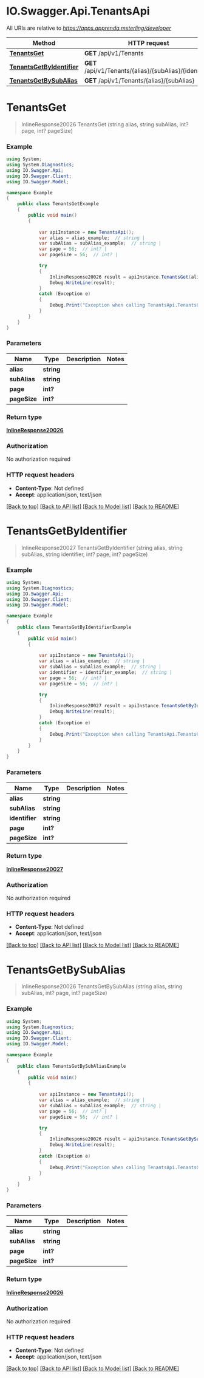 # IO.Swagger.Api.TenantsApi

All URIs are relative to *https://apps.apprenda.msterling/developer*

Method | HTTP request | Description
------------- | ------------- | -------------
[**TenantsGet**](TenantsApi.md#tenantsget) | **GET** /api/v1/Tenants | 
[**TenantsGetByIdentifier**](TenantsApi.md#tenantsgetbyidentifier) | **GET** /api/v1/Tenants/{alias}/{subAlias}/{identifier} | 
[**TenantsGetBySubAlias**](TenantsApi.md#tenantsgetbysubalias) | **GET** /api/v1/Tenants/{alias}/{subAlias} | 


<a name="tenantsget"></a>
# **TenantsGet**
> InlineResponse20026 TenantsGet (string alias, string subAlias, int? page, int? pageSize)



### Example
```csharp
using System;
using System.Diagnostics;
using IO.Swagger.Api;
using IO.Swagger.Client;
using IO.Swagger.Model;

namespace Example
{
    public class TenantsGetExample
    {
        public void main()
        {
            
            var apiInstance = new TenantsApi();
            var alias = alias_example;  // string | 
            var subAlias = subAlias_example;  // string | 
            var page = 56;  // int? | 
            var pageSize = 56;  // int? | 

            try
            {
                InlineResponse20026 result = apiInstance.TenantsGet(alias, subAlias, page, pageSize);
                Debug.WriteLine(result);
            }
            catch (Exception e)
            {
                Debug.Print("Exception when calling TenantsApi.TenantsGet: " + e.Message );
            }
        }
    }
}
```

### Parameters

Name | Type | Description  | Notes
------------- | ------------- | ------------- | -------------
 **alias** | **string**|  | 
 **subAlias** | **string**|  | 
 **page** | **int?**|  | 
 **pageSize** | **int?**|  | 

### Return type

[**InlineResponse20026**](InlineResponse20026.md)

### Authorization

No authorization required

### HTTP request headers

 - **Content-Type**: Not defined
 - **Accept**: application/json, text/json

[[Back to top]](#) [[Back to API list]](../README.md#documentation-for-api-endpoints) [[Back to Model list]](../README.md#documentation-for-models) [[Back to README]](../README.md)

<a name="tenantsgetbyidentifier"></a>
# **TenantsGetByIdentifier**
> InlineResponse20027 TenantsGetByIdentifier (string alias, string subAlias, string identifier, int? page, int? pageSize)



### Example
```csharp
using System;
using System.Diagnostics;
using IO.Swagger.Api;
using IO.Swagger.Client;
using IO.Swagger.Model;

namespace Example
{
    public class TenantsGetByIdentifierExample
    {
        public void main()
        {
            
            var apiInstance = new TenantsApi();
            var alias = alias_example;  // string | 
            var subAlias = subAlias_example;  // string | 
            var identifier = identifier_example;  // string | 
            var page = 56;  // int? | 
            var pageSize = 56;  // int? | 

            try
            {
                InlineResponse20027 result = apiInstance.TenantsGetByIdentifier(alias, subAlias, identifier, page, pageSize);
                Debug.WriteLine(result);
            }
            catch (Exception e)
            {
                Debug.Print("Exception when calling TenantsApi.TenantsGetByIdentifier: " + e.Message );
            }
        }
    }
}
```

### Parameters

Name | Type | Description  | Notes
------------- | ------------- | ------------- | -------------
 **alias** | **string**|  | 
 **subAlias** | **string**|  | 
 **identifier** | **string**|  | 
 **page** | **int?**|  | 
 **pageSize** | **int?**|  | 

### Return type

[**InlineResponse20027**](InlineResponse20027.md)

### Authorization

No authorization required

### HTTP request headers

 - **Content-Type**: Not defined
 - **Accept**: application/json, text/json

[[Back to top]](#) [[Back to API list]](../README.md#documentation-for-api-endpoints) [[Back to Model list]](../README.md#documentation-for-models) [[Back to README]](../README.md)

<a name="tenantsgetbysubalias"></a>
# **TenantsGetBySubAlias**
> InlineResponse20026 TenantsGetBySubAlias (string alias, string subAlias, int? page, int? pageSize)



### Example
```csharp
using System;
using System.Diagnostics;
using IO.Swagger.Api;
using IO.Swagger.Client;
using IO.Swagger.Model;

namespace Example
{
    public class TenantsGetBySubAliasExample
    {
        public void main()
        {
            
            var apiInstance = new TenantsApi();
            var alias = alias_example;  // string | 
            var subAlias = subAlias_example;  // string | 
            var page = 56;  // int? | 
            var pageSize = 56;  // int? | 

            try
            {
                InlineResponse20026 result = apiInstance.TenantsGetBySubAlias(alias, subAlias, page, pageSize);
                Debug.WriteLine(result);
            }
            catch (Exception e)
            {
                Debug.Print("Exception when calling TenantsApi.TenantsGetBySubAlias: " + e.Message );
            }
        }
    }
}
```

### Parameters

Name | Type | Description  | Notes
------------- | ------------- | ------------- | -------------
 **alias** | **string**|  | 
 **subAlias** | **string**|  | 
 **page** | **int?**|  | 
 **pageSize** | **int?**|  | 

### Return type

[**InlineResponse20026**](InlineResponse20026.md)

### Authorization

No authorization required

### HTTP request headers

 - **Content-Type**: Not defined
 - **Accept**: application/json, text/json

[[Back to top]](#) [[Back to API list]](../README.md#documentation-for-api-endpoints) [[Back to Model list]](../README.md#documentation-for-models) [[Back to README]](../README.md)

